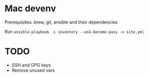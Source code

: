 Mac devenv
===========

Prerequisites: brew, git, ansible and their dependencies

Run `ansible-playbook -i inventory --ask-become-pass -v site.yml`

TODO
====
 * SSH and GPG keys
 * Remove unused vars



